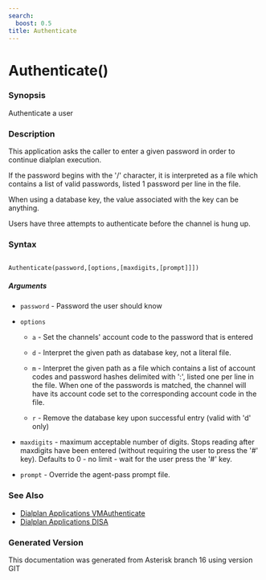 ```yaml
---
search:
  boost: 0.5
title: Authenticate
---
```


# Authenticate()

### Synopsis

Authenticate a user

### Description

This application asks the caller to enter a given password in order to continue dialplan execution.<br>

If the password begins with the '/' character, it is interpreted as a file which contains a list of valid passwords, listed 1 password per line in the file.<br>

When using a database key, the value associated with the key can be anything.<br>

Users have three attempts to authenticate before the channel is hung up.<br>


### Syntax


```

Authenticate(password,[options,[maxdigits,[prompt]]])
```
##### Arguments


* `password` - Password the user should know<br>

* `options`

    * `a` - Set the channels' account code to the password that is entered<br>


    * `d` - Interpret the given path as database key, not a literal file.<br>


    * `m` - Interpret the given path as a file which contains a list of account codes and password hashes delimited with ':', listed one per line in the file. When one of the passwords is matched, the channel will have its account code set to the corresponding account code in the file.<br>


    * `r` - Remove the database key upon successful entry (valid with 'd' only)<br>


* `maxdigits` - maximum acceptable number of digits. Stops reading after maxdigits have been entered (without requiring the user to press the '#' key). Defaults to 0 - no limit - wait for the user press the '#' key.<br>

* `prompt` - Override the agent-pass prompt file.<br>

### See Also

* [Dialplan Applications VMAuthenticate](/Asterisk_16_Documentation/API_Documentation/Dialplan_Applications/VMAuthenticate)
* [Dialplan Applications DISA](/Asterisk_16_Documentation/API_Documentation/Dialplan_Applications/DISA)


### Generated Version

This documentation was generated from Asterisk branch 16 using version GIT 